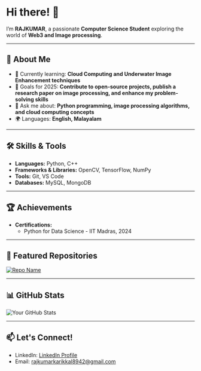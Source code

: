 
# Hi there! 👋  

I’m **RAJKUMAR**, a passionate **Computer Science Student** exploring the world of **Web3 and Image processing**.  

---

## 🚀 About Me
- 🌱 Currently learning: **Cloud Computing and Underwater Image Enhancement techniques**  
- 🎯 Goals for 2025: **Contribute to open-source projects, publish a research paper on image processing, and enhance my problem-solving skills**  
- 💬 Ask me about: **Python programming, image processing algorithms, and cloud computing concepts**  
- 🌍 Languages: **English, Malayalam**  

---

## 🛠️ Skills & Tools
- **Languages:**  Python, C++
- **Frameworks & Libraries:**  OpenCV, TensorFlow, NumPy
- **Tools:** Git, VS Code
- **Databases:** MySQL, MongoDB

---

## 🏆 Achievements
- **Certifications:**  
  - Python for Data Science - IIT Madras, 2024  

---

## 🌟 Featured Repositories
[![Repo Name](https://github-readme-stats.vercel.app/api/pin/?username=yourusername&repo=reponame)](https://github.com/yourusername/reponame)

---

## 📊 GitHub Stats
![Your GitHub Stats](https://github-readme-stats.vercel.app/api?username=yourusername&show_icons=true&theme=radical)

---

## 📫 Let's Connect!
- LinkedIn: [LinkedIn Profile](https://www.linkedin.com/in/rajkumar-r-811a7b249/)  
- Email: [rajkumarkarikkal8942@gmail.com](mailto:rajkumarkarikkal8942@gmail.com)  

